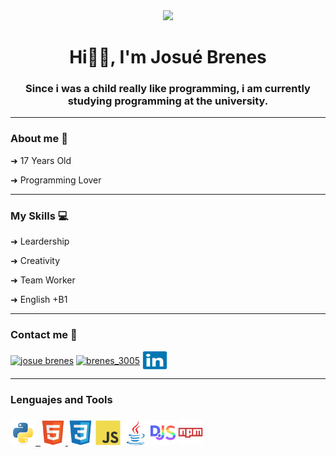 <div id="header" align="center">
    <img src="https://media.giphy.com/media/7NoNw4pMNTvgc/giphy.gif" width="200" />
    <h1 align="center">Hi👋🏼, I'm Josué Brenes</h1>
    <h3 align="center">Since i was a child really like programming, i am currently studying programming at the university.
    </h3>
</div>

---
### About me 👤

➜ 17 Years Old

➜ Programming Lover 

--- 
### My Skills 💻

➜ Leardership

➜ Creativity

➜ Team Worker

➜ English +B1

---
<h3 align="left">Contact me 📱
</h3>
<p align="left">
<a href="https://www.facebook.com/Josue.Brenes.3005" target="blank"><img align="center" src="https://raw.githubusercontent.com/rahuldkjain/github-profile-readme-generator/master/src/images/icons/Social/facebook.svg" alt="josue brenes" height="30" width="40" /></a>
<a href="https://instagram.com/brenes_3005" target="blank"><img align="center" src="https://raw.githubusercontent.com/rahuldkjain/github-profile-readme-generator/master/src/images/icons/Social/instagram.svg" alt="brenes_3005" height="30" width="40" /></a>
<a href="https://www.linkedin.com/in/josu%C3%A9-brenes-0281ba211/" target="blank"><img align="center" src="https://github.com/devicons/devicon/blob/master/icons/linkedin/linkedin-original.svg" alt="Josué Brenes" height="30" width="40" /></a>
</p>


---
<div align="left">
    <h3>Lenguajes and Tools<h3>
 </div>
    <p align="left"> <a href="https://www.w3.org/html/" target="_blank" rel="noreferrer"> <img src="https://github.com/devicons/devicon/blob/master/icons/python/python-original.svg" tittle="Git" **alt="Git"
    width="40" height="40"/>&nbsp; 
    <img src="https://github.com/devicons/devicon/blob/master/icons/html5/html5-original.svg" alt="html5" width="40" height="40"/> </a> <a href="https://www.python.org" target="_blank" rel="noreferrer"></a>
     <img src="https://github.com/devicons/devicon/blob/master/icons/css3/css3-original.svg" alt="css3" width="40" height="40"/> </a>
    <img src="https://github.com/devicons/devicon/blob/master/icons/javascript/javascript-original.svg" width="40" height="40"/> </a>
    <img src="https://github.com/devicons/devicon/blob/master/icons/java/java-original.svg" width="40" height="40"/> </a>
    <img src="https://github.com/devicons/devicon/blob/master/icons/discordjs/discordjs-original.svg" width="40" height="40"/> </a>
    <img src="https://github.com/devicons/devicon/blob/master/icons/npm/npm-original-wordmark.svg" width="40" height="40"/> </a>
</div>
